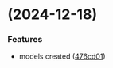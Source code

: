 #  (2024-12-18)


### Features

* models created ([476cd01](https://github.com/mukund-gpt/JobStack/commit/476cd01cf4fe43e111275c1c70824e1185293e95))



